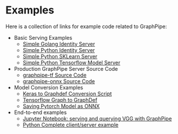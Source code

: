# Examples
Here is a collection of links for example code related to GraphPipe:

* Basic Serving Examples
    * [Simple Golang Identity Server](https://github.com/oracle/graphpipe-go)
    * [Simple Python Identity Server](https://github.com/oracle/graphpipe-py/tree/master/examples/identity_example)
    * [Simple Python SKLearn Server](https://github.com/oracle/graphpipe-py/tree/master/examples/sklearn_example)
    * [Simple Python Tensorflow Model Server](https://github.com/oracle/graphpipe-tf-py/blob/master/examples/model_server.py)
* Production GraphPipe Server Source Code
    * [graphpipe-tf Source Code](https://github.com/oracle/graphpipe-go/tree/master/cmd/graphpipe-tf)
    * [graphpipe-onnx Source Code](https://github.com/oracle/graphpipe-go/tree/master/cmd/graphpipe-onnx)
* Model Conversion Examples
    * [Keras to Graphdef Conversion Script](https://github.com/oracle/graphpipe-tf-py/blob/master/examples/convert.py)
    * [Tensorflow Graph to GraphDef](https://github.com/oracle/graphpipe-tf-py/blob/master/examples/tf_graph.py)
    * [Saving Pytorch Model as ONNX](https://pytorch.org/tutorials/advanced/super_resolution_with_caffe2.html)
* End-to-end examples
    * [Jupyter Notebook: serving and querying VGG with GraphPipe](https://github.com/oracle/graphpipe-tf-py/blob/master/examples/RemoteModelWithGraphPipe.ipynb)
    * [Python Complete client/server example](https://github.com/oracle/graphpipe-tf-py/blob/master/examples/simple_request.py)
